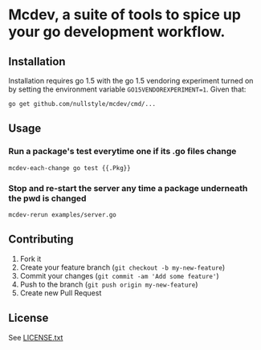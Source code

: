# Mcdev, a suite of tools to spice up your go development workflow.


## Installation

Installation requires go 1.5 with the go 1.5 vendoring experiment turned on by
setting the environment variable `GO15VENDOREXPERIMENT=1`.  Given that:

```
go get github.com/nullstyle/mcdev/cmd/...
```

## Usage

### Run a package's test everytime one if its .go files change
```
mcdev-each-change go test {{.Pkg}}
```

### Stop and re-start the server any time a package underneath the pwd is changed
```
mcdev-rerun examples/server.go
```

## Contributing

1. Fork it
2. Create your feature branch (`git checkout -b my-new-feature`)
3. Commit your changes (`git commit -am 'Add some feature'`)
4. Push to the branch (`git push origin my-new-feature`)
5. Create new Pull Request

## License

See [LICENSE.txt](LICENSE.txt)
